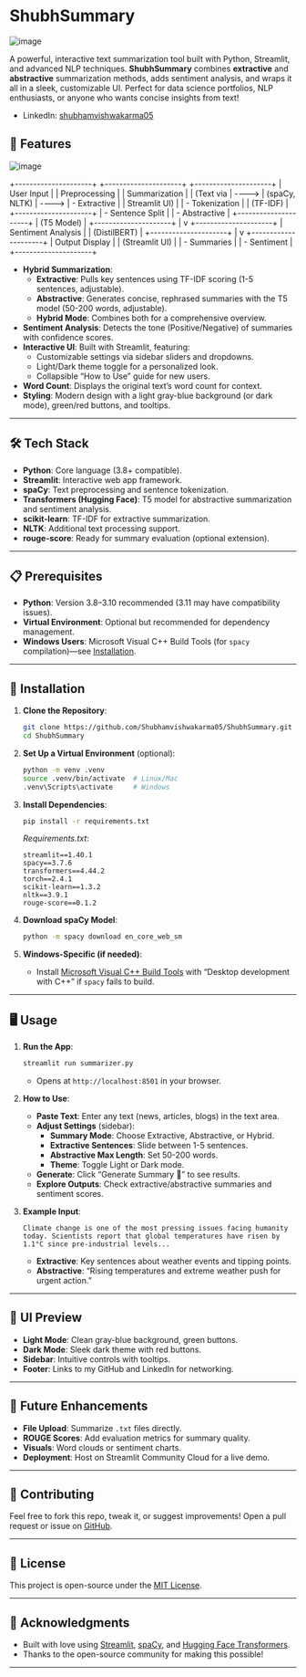 # ShubhSummary

![image](https://github.com/user-attachments/assets/b69e193a-1c78-47a2-b4e8-56572341c8fb)

A powerful, interactive text summarization tool built with Python, Streamlit, and advanced NLP techniques. **ShubhSummary** combines **extractive** and **abstractive** summarization methods, adds sentiment analysis, and wraps it all in a sleek, customizable UI. Perfect for data science portfolios, NLP enthusiasts, or anyone who wants concise insights from text!

- LinkedIn: [shubhamvishwakarma05](https://www.linkedin.com/in/shubhamvishwakarma05/)

## 🌟 Features
![image](https://github.com/user-attachments/assets/21e5f337-369b-400d-862d-9ef441a70fa9)

+---------------------+       +---------------------+       +---------------------+
|   User Input        |       |   Preprocessing     |       |   Summarization     |
|   (Text via         | ----> |   (spaCy, NLTK)     | ----> |   - Extractive      |
|    Streamlit UI)    |       |   - Tokenization    |       |     (TF-IDF)        |
+---------------------+       |   - Sentence Split  |       |   - Abstractive     |
                              +---------------------+       |     (T5 Model)      |
                                                           +---------------------+
                                                                    |
                                                                    v
                                                           +---------------------+
                                                           | Sentiment Analysis  |
                                                           |   (DistilBERT)      |
                                                           +---------------------+
                                                                    |
                                                                    v
                                                           +---------------------+
                                                           | Output Display      |
                                                           |   (Streamlit UI)    |
                                                           |   - Summaries       |
                                                           |   - Sentiment       |
                                                           +---------------------+

- **Hybrid Summarization**:
  - **Extractive**: Pulls key sentences using TF-IDF scoring (1-5 sentences, adjustable).
  - **Abstractive**: Generates concise, rephrased summaries with the T5 model (50-200 words, adjustable).
  - **Hybrid Mode**: Combines both for a comprehensive overview.
- **Sentiment Analysis**: Detects the tone (Positive/Negative) of summaries with confidence scores.
- **Interactive UI**: Built with Streamlit, featuring:
  - Customizable settings via sidebar sliders and dropdowns.
  - Light/Dark theme toggle for a personalized look.
  - Collapsible “How to Use” guide for new users.
- **Word Count**: Displays the original text’s word count for context.
- **Styling**: Modern design with a light gray-blue background (or dark mode), green/red buttons, and tooltips.

---

## 🛠️ Tech Stack

- **Python**: Core language (3.8+ compatible).
- **Streamlit**: Interactive web app framework.
- **spaCy**: Text preprocessing and sentence tokenization.
- **Transformers (Hugging Face)**: T5 model for abstractive summarization and sentiment analysis.
- **scikit-learn**: TF-IDF for extractive summarization.
- **NLTK**: Additional text processing support.
- **rouge-score**: Ready for summary evaluation (optional extension).

---

## 📋 Prerequisites

- **Python**: Version 3.8–3.10 recommended (3.11 may have compatibility issues).
- **Virtual Environment**: Optional but recommended for dependency management.
- **Windows Users**: Microsoft Visual C++ Build Tools (for `spacy` compilation)—see [Installation](#installation).

---

## 🚀 Installation

1. **Clone the Repository**:
   ```bash
   git clone https://github.com/Shubhamvishwakarma05/ShubhSummary.git
   cd ShubhSummary
   ```

2. **Set Up a Virtual Environment** (optional):
   ```bash
   python -m venv .venv
   source .venv/bin/activate  # Linux/Mac
   .venv\Scripts\activate     # Windows
   ```

3. **Install Dependencies**:
   ```bash
   pip install -r requirements.txt
   ```
   *Requirements.txt*:
   ```
   streamlit==1.40.1
   spacy==3.7.6
   transformers==4.44.2
   torch==2.4.1
   scikit-learn==1.3.2
   nltk==3.9.1
   rouge-score==0.1.2
   ```

4. **Download spaCy Model**:
   ```bash
   python -m spacy download en_core_web_sm
   ```

5. **Windows-Specific (if needed)**:
   - Install [Microsoft Visual C++ Build Tools](https://visualstudio.microsoft.com/visual-cpp-build-tools/) with “Desktop development with C++” if `spacy` fails to build.

---

## 🖥️ Usage

1. **Run the App**:
   ```bash
   streamlit run summarizer.py
   ```
   - Opens at `http://localhost:8501` in your browser.

2. **How to Use**:
   - **Paste Text**: Enter any text (news, articles, blogs) in the text area.
   - **Adjust Settings** (sidebar):
     - **Summary Mode**: Choose Extractive, Abstractive, or Hybrid.
     - **Extractive Sentences**: Slide between 1-5 sentences.
     - **Abstractive Max Length**: Set 50-200 words.
     - **Theme**: Toggle Light or Dark mode.
   - **Generate**: Click “Generate Summary 🚀” to see results.
   - **Explore Outputs**: Check extractive/abstractive summaries and sentiment scores.

3. **Example Input**:
   ```
   Climate change is one of the most pressing issues facing humanity today. Scientists report that global temperatures have risen by 1.1°C since pre-industrial levels...
   ```
   - **Extractive**: Key sentences about weather events and tipping points.
   - **Abstractive**: “Rising temperatures and extreme weather push for urgent action.”

---

## 🎨 UI Preview

- **Light Mode**: Clean gray-blue background, green buttons.
- **Dark Mode**: Sleek dark theme with red buttons.
- **Sidebar**: Intuitive controls with tooltips.
- **Footer**: Links to my GitHub and LinkedIn for networking.

---

## 🌱 Future Enhancements

- **File Upload**: Summarize `.txt` files directly.
- **ROUGE Scores**: Add evaluation metrics for summary quality.
- **Visuals**: Word clouds or sentiment charts.
- **Deployment**: Host on Streamlit Community Cloud for a live demo.

---

## 🤝 Contributing

Feel free to fork this repo, tweak it, or suggest improvements! Open a pull request or issue on [GitHub](https://github.com/Shubhamvishwakarma05/ShubhSummary).

---

## 📜 License

This project is open-source under the [MIT License](LICENSE).

---

## 🙏 Acknowledgments

- Built with love using [Streamlit](https://streamlit.io/), [spaCy](https://spacy.io/), and [Hugging Face Transformers](https://huggingface.co/).
- Thanks to the open-source community for making this possible!

---
